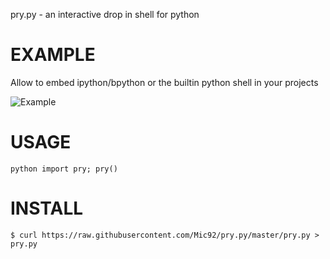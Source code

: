 pry.py - an interactive drop in shell for python

EXAMPLE
=======

Allow to embed ipython/bpython or the builtin python shell in your projects

![Example](http://i.imgur.com/ey1vF8O.png)

USAGE
=====

``python
import pry; pry()
``

INSTALL
=======

```
$ curl https://raw.githubusercontent.com/Mic92/pry.py/master/pry.py > pry.py
```
